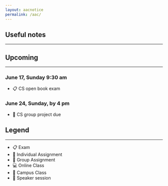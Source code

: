```yaml
---
layout: aacnotice
permalink: /aac/
---
```


## Useful notes

----

## Upcoming

----

### June 17, Sunday 9:30 am
* :clipboard: CS open book exam

### June 24, Sunday, by 4 pm
* :busts_in_silhouette: CS group project due

## Legend

----
* :clipboard: Exam
* :bust_in_silhouette: Individual Assignment
* :busts_in_silhouette: Group Assignment
* :computer: Online Class
* :school: Campus Class
* :microphone: Speaker session

